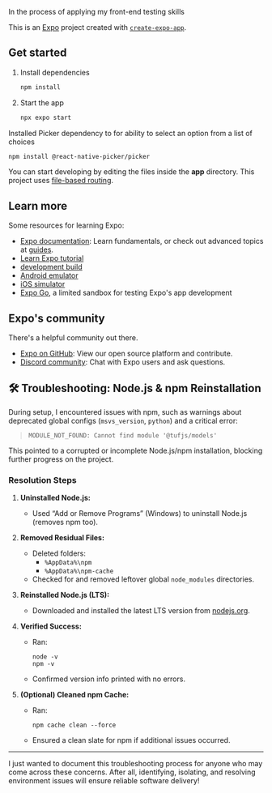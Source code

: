 
In the process of applying my front-end testing skills

This is an [Expo](https://expo.dev) project created with [`create-expo-app`](https://www.npmjs.com/package/create-expo-app).

## Get started

1. Install dependencies

   ```bash
   npm install
   ```

2. Start the app

   ```bash
   npx expo start
   ```

Installed Picker dependency to for ability to select an option from a list of choices
   ```bash
   npm install @react-native-picker/picker

   ```

You can start developing by editing the files inside the **app** directory. This project uses [file-based routing](https://docs.expo.dev/router/introduction).

## Learn more

Some resources for learning Expo:

- [Expo documentation](https://docs.expo.dev/): Learn fundamentals, or check out advanced topics at [guides](https://docs.expo.dev/guides).
- [Learn Expo tutorial](https://docs.expo.dev/tutorial/introduction/)
- [development build](https://docs.expo.dev/develop/development-builds/introduction/)
- [Android emulator](https://docs.expo.dev/workflow/android-studio-emulator/)
- [iOS simulator](https://docs.expo.dev/workflow/ios-simulator/)
- [Expo Go](https://expo.dev/go), a limited sandbox for testing Expo's app development

## Expo's community

There's a helpful community out there.

- [Expo on GitHub](https://github.com/expo/expo): View our open source platform and contribute.
- [Discord community](https://chat.expo.dev): Chat with Expo users and ask questions.



## 🛠️ Troubleshooting: Node.js & npm Reinstallation

During setup, I encountered issues with npm, such as warnings about deprecated global configs (`msvs_version`, `python`) and a critical error:

> `MODULE_NOT_FOUND: Cannot find module '@tufjs/models'`

This pointed to a corrupted or incomplete Node.js/npm installation, blocking further progress on the project.

### Resolution Steps

1. **Uninstalled Node.js:**
   - Used “Add or Remove Programs” (Windows) to uninstall Node.js (removes npm too).

2. **Removed Residual Files:**
   - Deleted folders:  
     - `%AppData%\npm`
     - `%AppData%\npm-cache`
   - Checked for and removed leftover global `node_modules` directories.

4. **Reinstalled Node.js (LTS):**
   - Downloaded and installed the latest LTS version from [nodejs.org](https://nodejs.org).

5. **Verified Success:**
   - Ran:
     ```
     node -v
     npm -v
     ```
   - Confirmed version info printed with no errors.

6. **(Optional) Cleaned npm Cache:**
   - Ran:
     ```
     npm cache clean --force
     ```
   - Ensured a clean slate for npm if additional issues occurred.

---
I just wanted to document this troubleshooting process for anyone who may come across these concerns. After all, identifying, isolating, and resolving environment issues will ensure reliable software delivery!